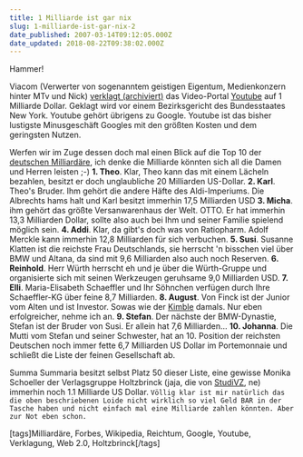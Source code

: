 ```yaml
---
title: 1 Milliarde ist gar nix
slug: 1-milliarde-ist-gar-nix-2
date_published: 2007-03-14T09:12:05.000Z
date_updated: 2018-08-22T09:38:02.000Z
---
```


Hammer!

Viacom (Verwerter von sogenanntem geistigen Eigentum, Medienkonzern hinter MTv und Nick) [verklagt (archiviert)](http://web.archive.org/web/20070317195140/http://www.jmboard.com:80/gw/2007/03/14/viacom-verklagt-youtube-auf-1-milliarde-dollar/) das Video-Portal [Youtube](http://www.youtube.com) auf 1 Milliarde Dollar. Geklagt wird vor einem Bezirksgericht des Bundesstaates New York. Youtube gehört übrigens zu Google. Youtube ist das bisher lustigste Minusgeschäft Googles mit den größten Kosten und dem geringsten Nutzen.

Werfen wir im Zuge dessen doch mal einen Blick auf die Top 10 der [deutschen Milliardäre](http://de.wikipedia.org/wiki/Liste_der_reichsten_Deutschen), ich denke die Milliarde könnten sich all die Damen und Herren leisten ;-)
**1. Theo**. Klar, Theo kann das mit einem Lächeln bezahlen, besitzt er doch unglaubliche 20 Milliarden US-Dollar.
**2. Karl**. Theo's Bruder. Ihm gehört die andere Häfte des Aldi-Imperiums. Die Albrechts hams halt und Karl besitzt immerhin 17,5 Milliarden USD
**3. Micha**. ihm gehört das größte Versanwarenhaus der Welt. OTTO. Er hat immerhin 13,3 Milliarden Dollar, sollte also auch bei Ihm und seiner Familie spielend möglich sein.
**4. Addi**. Klar, da gibt's doch was von Ratiopharm. Adolf Merckle kann immerhin 12,8 Milliarden für sich verbuchen.
**5. Susi**. Susanne Klatten ist die reichste Frau Deutschlands, sie herrscht 'n bisschen viel über BMW und Altana, da sind mit 9,6 Milliarden also auch noch Reserven.
**6. Reinhold**. Herr Würth herrscht eh und je über die Würth-Gruppe und organisierte sich mit seinen Werkzeugen geruhsame 9,0 Milliarden USD.
**7. Elli**. Maria-Elisabeth Schaeffler und Ihr Söhnchen verfügen durch Ihre Schaeffler-KG über feine 8,7 Milliarden.
**8. August**. Von Finck ist der Junior vom Alten und ist Investor. Sowas wie der [Kimble](__GHOST_URL__/04/ach-ja-kim-schmitz/) damals. Nur eben erfolgreicher, nehme ich an.
**9. Stefan**. Der nächste der BMW-Dynastie, Stefan ist der Bruder von Susi. Er allein hat 7,6 Milliarden...
**10. Johanna**. Die Mutti vom Stefan und seiner Schwester, hat an 10. Position der reichsten Deutschen noch immer fette 6,7 Milliarden US Dollar im Portemonnaie und schließt die Liste der feinen Gesellschaft ab.

Summa Summaria besitzt selbst Platz 50 dieser Liste, eine gewisse Monika Schoeller der Verlagsgruppe Holtzbrinck (jaja, die von [StudiVZ](__GHOST_URL__/13/studivz-grunder-ehssan-dariani/), ne) immerhin noch 1.1 Milliarde US Dollar.
`Völlig klar ist mir natürlich das die oben beschriebenen Loide nicht wirklich so viel Geld BAR in der Tasche haben und nicht einfach mal eine Milliarde zahlen könnten. Aber zur Not eben schon.
`

[tags]Milliardäre, Forbes, Wikipedia, Reichtum, Google, Youtube, Verklagung, Web 2.0, Holtzbrinck[/tags]
